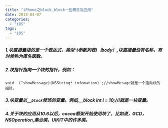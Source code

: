 ```yaml
---
title: "iPhone之block_block一些概念及应用"
date: 2013-04-07
categories:
  - "iOS"
tags:
  - "iOS"
---
```

<!--more-->


##### 1.块直接量指的是一个表达式，类似^(参数列表)｛body｝,块直接量没有名称，有时候称为匿名函数。
##### 2.块指针指向一个块的指针，例如：

```objc
void  (^showMessage)(NSString* infomation) ;//showMesage就是一个指向块的指针。
```

##### 3.块变量以`__block`修饰的变量。例如,__block int i = 10;//i就是一块变量。

##### 4.关于块的应用从10.6以后，cocoa框架开始使用块了，比如说，GCD，NSOperation,集合类，UIKIT中的许多类。